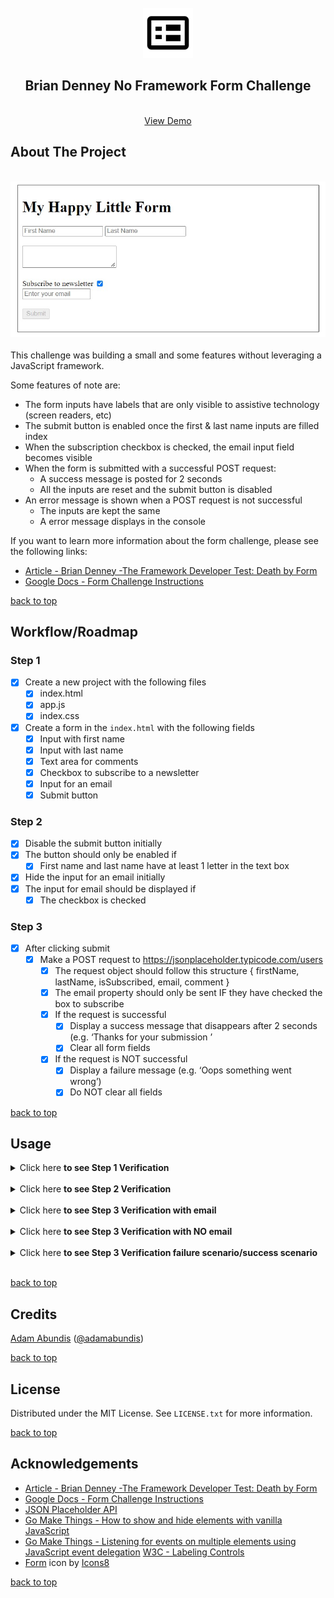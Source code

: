 <div id="top"></div>
<br />
<div align="center">
  <a href="https://abuna1985.github.io/brian-denney-form-challenge">
    <img src="images/form-96x96.png" alt="Logo" width="80" height="80">
  </a>

  <h2 align="center">Brian Denney No Framework Form Challenge</h3>

  <p align="center">
    <br />
    <a href="https://abuna1985.github.io/brian-denney-form-challenge">View Demo</a>
  </p>
</div>

## About The Project
<br />
<div align="center">
  <img src="images/happy-little-form-desktop.jpg" />
</div>
<br />
This challenge was building a small and some features without leveraging a JavaScript framework.

Some features of note are:

* The form inputs have labels that are only visible to assistive technology (screen readers, etc)
* The submit button is enabled once the first & last name inputs are filled index
* When the subscription checkbox is checked, the email input field becomes visible
* When the form is submitted with a successful POST request:
  *  A success message is posted for 2 seconds
  *  All the inputs are reset and the submit button is disabled
*  An error message is shown when a POST request is not successful
   *  The inputs are kept the same
   *  A error message displays in the console

If you want to learn more information about the form challenge, please see the following links:
* [Article - Brian Denney -The Framework Developer Test: Death by Form](https://typeshare.co/brianjenney/posts/the-framework-developer-test-death-by-form)
* [Google Docs - Form Challenge Instructions](https://docs.google.com/document/d/1zC4wts9HVIxBVdAdGrbk32-JEAbQh-orMGCMZE3sKAI/edit#heading=h.gwauynib8haa)

<a href="#top">back to top</a>

## Workflow/Roadmap

### Step 1

- [x] Create a new project with the following files
  - [x] index.html
  - [x] app.js
  - [x] index.css

- [x] Create a form in the `index.html` with the following fields
  - [x] Input with first name
  - [x] Input with last name
  - [x] Text area for comments
  - [x] Checkbox to subscribe to a newsletter
  - [x] Input for an email
  - [x] Submit button

### Step 2

- [x] Disable the submit button initially
- [x] The button should only be enabled if
  - [x] First name and last name have at least 1 letter in the text box
- [x] Hide the input for an email initially
- [x] The input for email should be displayed if
  - [x] The checkbox is checked

### Step 3

- [x] After clicking submit
  - [x] Make a POST request to https://jsonplaceholder.typicode.com/users
    - [x] The request object should follow this structure { firstName, lastName, isSubscribed, email, comment }
    - [x] The email property should only be sent IF they have checked the box to subscribe
    - [x] If the request is successful
      - [x] Display a success message that disappears after 2 seconds (e.g. ‘Thanks for your submission <FirstName>’
      - [x] Clear all form fields
    - [x] If the request is NOT successful
      - [x] Display a failure message (e.g. ‘Oops something went wrong’)
      - [x] Do NOT clear all fields

<a href="#top">back to top</a>

## Usage

<details>
  <summary>Click here <strong>to see Step 1 Verification</strong></summary>
  <p>There is an the following elements:</p>
  <ul>
    <li>input for first name</li>
    <li>input for last name</li>
    <li>input for comments</li>
    <li>checkbox for subscribing</li>
    <li>input for email</li>
    <li>button for submitting form</li>
  </ul>
  <img src="images/happy-little-form-desktop.jpg" />
</details>
<br>
<details>
  <summary>Click here <strong>to see Step 2 Verification</strong></summary>
  <p>Submit button is only available when the first and last name inputs are filled in</p>
  <p>The email input only shows when the subscription checkbox is checked</p>
  <img src="images/step-2-verification.gif" />
</details>
<br>
<details>
  <summary>Click here <strong>to see Step 3 Verification with email</strong></summary>
  <p>After the form is submitted:</p>
  <ul>
    <li>A message is displayed for 2 seconds</li>
    <li>the form fields are emptied and submit button is disabled</li>
    <li>The form data with `email` and `isSubscribed` as true is seen in the request</li>
  </ul>
  <img src="images/step-3-verification-with-email.gif" />
</details>
<br>
<details>
  <summary>Click here <strong>to see Step 3 Verification with NO email</strong></summary>
  <p>After the form is submitted:</p>
  <ul>
    <li>A message is displayed in the form  under the submit button for 2 seconds</li>
    <li>the form fields are emptied and submit button is disabled</li>
    <li>The form data with `isSubscribed` as false is seen in the request</li>
  </ul>
  <img src="images/step-3-verification-no-email.gif" />
</details>
<br>
<details>
  <summary>Click here <strong>to see Step 3 Verification  failure scenario/success scenario</strong></summary>
  <h4>Failure Scenario</h4>
  <p>First, In the `Network` tab of the console, I set `throttling` to `offline`</p>
  <p>Then I filled in the form and submitted the form. I receive and error message in the form under the submit button and in the console.</p>
  <h4>Success Scenario</h4>
  <p>In the `Network` tab of the console, I set `throttling` to `No throttling` so it can go back to online</p>
  <p>After the form is submitted:</p>
  <ul>
    <li>A message is displayed for 2 seconds</li>
    <li>the form fields are emptied and submit button is disabled</li>
    <li>The form data with `email` and `isSubscribed` as true is seen in the request</li>
  </ul>
  <img src="images/step-3-failure-then-success.gif" />
</details>
<br>

<a href="#top">back to top</a>

## Credits
[Adam Abundis](https://adamabundis.xyz) ([@adamabundis](https://twitter.com/adamabundis)) 

<a href="#top">back to top</a>
## License

Distributed under the MIT License. See `LICENSE.txt` for more information.

<a href="#top">back to top</a>

## Acknowledgements

* [Article - Brian Denney -The Framework Developer Test: Death by Form](https://typeshare.co/brianjenney/posts/the-framework-developer-test-death-by-form)
* [Google Docs - Form Challenge Instructions](https://docs.google.com/document/d/1zC4wts9HVIxBVdAdGrbk32-JEAbQh-orMGCMZE3sKAI/edit#heading=h.gwauynib8haa)
* [JSON Placeholder API](https://jsonplaceholder.typicode.com/)
* [Go Make Things - How to show and hide elements with vanilla JavaScript](https://gomakethings.com/how-to-show-and-hide-elements-with-vanilla-javascript/)
* [Go Make Things - Listening for events on multiple elements using JavaScript event delegation](https://gomakethings.com/listening-for-events-on-multiple-elements-using-javascript-event-delegation/
)
[W3C - Labeling Controls](https://www.w3.org/WAI/tutorials/forms/labels/)
* <a target="_blank" href="https://icons8.com/icon/82791/form">Form</a> icon by <a target="_blank" href="https://icons8.com">Icons8</a>

<a href="#top">back to top</a>
